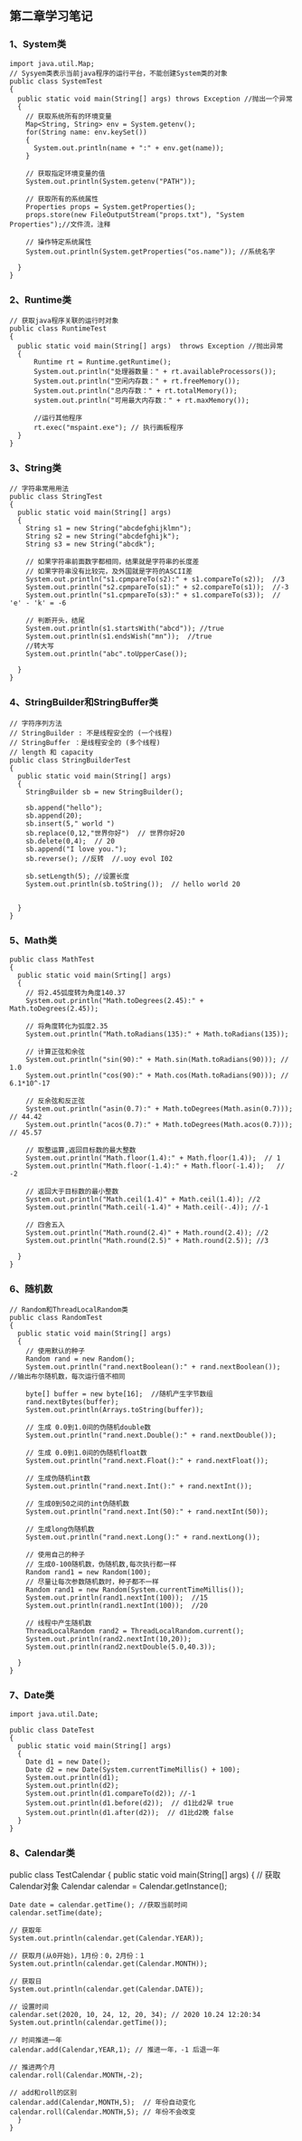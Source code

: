 ## 第二章学习笔记

### 1、System类

    import java.util.Map;
    // Sysyem类表示当前java程序的运行平台，不能创建System类的对象
    public class SystemTest
    {
      public static void main(String[] args) throws Exception //抛出一个异常
      {
        // 获取系统所有的环境变量
        Map<String, String> env = System.getenv();
        for(String name: env.keySet())
        {
          System.out.println(name + ":" + env.get(name));
        }

        // 获取指定环境变量的值
        System.out.println(System.getenv("PATH"));

        // 获取所有的系统属性
        Properties props = System.getProperties();
        props.store(new FileOutputStream("props.txt"), "System Properties");//文件流，注释

        // 操作特定系统属性
        System.out.println(System.getProperties("os.name")); //系统名字

      }
    }

### 2、Runtime类

    // 获取java程序关联的运行时对象
    public class RuntimeTest
    {
      public static void main(String[] args)  throws Exception //抛出异常
      {
          Runtime rt = Runtime.getRuntime();
          System.out.println("处理器数量：" + rt.availableProcessors());
          System.out.println("空闲内存数：" + rt.freeMemory());
          System.out.println("总内存数：" + rt.totalMemory());
          system.out.println("可用最大内存数：" + rt.maxMemory());

          //运行其他程序
          rt.exec("mspaint.exe"); // 执行画板程序
      }
    }

### 3、String类

    // 字符串常用用法
    public class StringTest
    {
      public static void main(String[] args)
      {
        String s1 = new String("abcdefghijklmn");
        String s2 = new String("abcdefghijk");
        String s3 = new String("abcdk");

        // 如果字符串前面数字都相同，结果就是字符串的长度差
        // 如果字符串没有比较完，及外国就是字符的ASCII差
        System.out.println("s1.cpmpareTo(s2):" + s1.compareTo(s2));  //3
        System.out.println("s2.cpmpareTo(s1):" + s2.compareTo(s1));  //-3
        System.out.println("s1.cpmpareTo(s3):" + s1.compareTo(s3));  // 'e' - 'k' = -6

        // 判断开头，结尾
        System.out.println(s1.startsWith("abcd")); //true
        System.out.println(s1.endsWish("mn"));  //true
        //转大写
        System.out.println("abc".toUpperCase());

      }
    }

### 4、StringBuilder和StringBuffer类

    // 字符序列方法
    // StringBuilder : 不是线程安全的 (一个线程)
    // StringBuffer ：是线程安全的 (多个线程)
    // length 和 capacity
    public class StringBuilderTest
    {
      public static void main(String[] args)
      {
        StringBuilder sb = new StringBuilder();

        sb.append("hello");
        sb.append(20);
        sb.insert(5," world ")
        sb.replace(0,12,"世界你好")  // 世界你好20
        sb.delete(0,4);  // 20
        sb.append("I love you.");
        sb.reverse(); //反转  //.uoy evol I02

        sb.setLength(5); //设置长度
        System.out.println(sb.toString());  // hello world 20


      }
    }

### 5、Math类

    public class MathTest
    {
      public static void main(Srting[] args)
      {
        // 将2.45弧度转为角度140.37
        System.out.println("Math.toDegrees(2.45):" + Math.toDegrees(2.45));

        // 将角度转化为弧度2.35
        System.out.println("Math.toRadians(135):" + Math.toRadians(135));

        // 计算正弦和余弦
        System.out.println("sin(90):" + Math.sin(Math.toRadians(90))); // 1.0
        System.out.println("cos(90):" + Math.cos(Math.toRadians(90))); // 6.1*10^-17

        // 反余弦和反正弦
        System.out.println("asin(0.7):" + Math.toDegrees(Math.asin(0.7))); // 44.42
        System.out.println("acos(0.7):" + Math.toDegrees(Math.acos(0.7))); // 45.57

        // 取整运算,返回目标数的最大整数
        System.out.println("Math.floor(1.4):" + Math.floor(1.4));  // 1
        System.out.println("Math.floor(-1.4):" + Math.floor(-1.4));   // -2

        // 返回大于目标数的最小整数
        System.out.println("Math.ceil(1.4)" + Math.ceil(1.4)); //2
        System.out.println("Math.ceil(-1.4)" + Math.ceil(-.4)); //-1

        // 四舍五入
        System.out.println("Math.round(2.4)" + Math.round(2.4)); //2
        System.out.println("Math.round(2.5)" + Math.round(2.5)); //3

      }
    }

### 6、随机数

    // Random和ThreadLocalRandom类
    public class RandomTest
    {
      public static void main(String[] args)
      {
        // 使用默认的种子
        Random rand = new Random();
        System.out.println("rand.nextBoolean():" + rand.nextBoolean());  //输出布尔随机数，每次运行值不相同

        byte[] buffer = new byte[16];  //随机产生字节数组
        rand.nextBytes(buffer);
        System.out.println(Arrays.toString(buffer));

        // 生成 0.0到1.0间的伪随机double数
        System.out.println("rand.next.Double():" + rand.nextDouble());

        // 生成 0.0到1.0间的伪随机float数
        System.out.println("rand.next.Float():" + rand.nextFloat());

        // 生成伪随机int数
        System.out.println("rand.next.Int():" + rand.nextInt());

        // 生成0到50之间的int伪随机数
        System.out.println("rand.next.Int(50):" + rand.nextInt(50));

        // 生成long伪随机数
        System.out.println("rand.next.Long():" + rand.nextLong());

        // 使用自己的种子
        // 生成0-100随机数，伪随机数,每次执行都一样
        Random rand1 = new Random(100);
        // 尽量让每次参数随机数时，种子都不一样
        Random rand1 = new Random(System.currentTimeMillis());
        System.out.println(rand1.nextInt(100));  //15
        System.out.println(rand1.nextInt(100));  //20

        // 线程中产生随机数
        ThreadLocalRandom rand2 = ThreadLocalRandom.current();
        System.out.println(rand2.nextInt(10,20));
        System.out.println(rand2.nextDouble(5.0,40.3));

      }
    }

### 7、Date类

    import java.util.Date;

    public class DateTest
    {
      public static void main(String[] args)
      {
        Date d1 = new Date();
        Date d2 = new Date(System.currentTimeMillis() + 100);
        System.out.println(d1);
        System.out.println(d2);
        System.out.println(d1.compareTo(d2)); //-1
        System.out.println(d1.before(d2));  // d1比d2早 true
        System.out.println(d1.after(d2));  // d1比d2晚 false
      }
    }

### 8、Calendar类

public class TestCalendar
{
  public static void main(String[] args)
  {
    // 获取Calendar对象
    Calendar calendar = Calendar.getInstance();

    Date date = calendar.getTime(); //获取当前时间
    calendar.setTime(date);

    // 获取年
    System.out.println(calendar.get(Calendar.YEAR));

    // 获取月(从0开始)，1月份：0，2月份：1
    System.out.println(calendar.get(Calendar.MONTH));

    // 获取日
    System.out.println(calendar.get(Calendar.DATE));

    // 设置时间
    calendar.set(2020, 10, 24, 12, 20, 34); // 2020 10.24 12:20:34
    System.out.println(calendar.getTime());

    // 时间推进一年
    calendar.add(Calendar,YEAR,1); // 推进一年，-1 后退一年

    // 推进两个月
    calendar.roll(Calendar.MONTH,-2);

    // add和roll的区别
    calendar.add(Calendar,MONTH,5);  // 年份自动变化
    calendar.roll(Calendar.MONTH,5); // 年份不会改变
      }
    }
